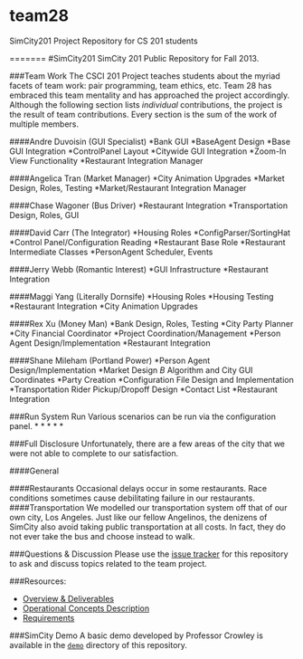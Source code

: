 team28
======

SimCity201 Project Repository for CS 201 students

=======
#SimCity201
SimCity 201 Public Repository for Fall 2013.

###Team Work
The CSCI 201 Project teaches students about the myriad facets of team work: pair programming, team ethics, etc. Team 28 has embraced this team 
mentality and has approached the project accordingly. Although the following section lists _individual_ contributions, the project is the result of team contributions. Every section is the sum of the work of multiple members.

####Andre Duvoisin	(GUI Specialist)
*Bank GUI
*BaseAgent Design
*Base GUI Integration
*ControlPanel Layout
*Citywide GUI Integration
*Zoom-In View Functionality
*Restaurant Integration Manager

####Angelica Tran	(Market Manager)
*City Animation Upgrades
*Market Design, Roles, Testing
*Market/Restaurant Integration Manager
  
####Chase Wagoner	(Bus Driver)
*Restaurant Integration
*Transportation Design, Roles, GUI

####David Carr		(The Integrator)
*Housing Roles
*ConfigParser/SortingHat
*Control Panel/Configuration Reading
*Restaurant Base Role
*Restaurant Intermediate Classes
*PersonAgent Scheduler, Events

####Jerry Webb		(Romantic Interest)
*GUI Infrastructure
*Restaurant Integration

####Maggi Yang		(Literally Dornsife)
*Housing Roles
*Housing Testing
*Restaurant Integration
*City Animation Upgrades 

####Rex Xu			(Money Man)
*Bank Design, Roles, Testing
*City Party Planner
*City Financial Coordinator
*Project Coordination/Management
*Person Agent Design/Implementation
*Restaurant Integration

####Shane Mileham	(Portland Power)
*Person Agent Design/Implementation
*Market Design
*B* Algorithm and City GUI Coordinates
*Party Creation
*Configuration File Design and Implementation
*Transportation Rider Pickup/Dropoff Design
*Contact List
*Restaurant Integration


###Run System Run
Various scenarios can be run via the configuration panel.
*
*
*
*
*

###Full Disclosure
Unfortunately, there are a few areas of the city that we were not able to complete to our satisfaction.

####General

####Restaurants
Occasional delays occur in some restaurants. Race conditions sometimes cause debilitating failure in our restaurants.
####Transportation
We modelled our transportation system off that of our own city, Los Angeles. Just like our fellow Angelinos, the denizens of SimCity also avoid taking public transportation at all costs. In fact, they do not ever take the bus and choose instead to walk.

###Questions & Discussion
Please use the [issue tracker](https://github.com/usc-csci201-fall2013/simcity201/issues) for this repository to ask and discuss topics related to the team project.

###Resources:
  * [Overview & Deliverables](http://www-scf.usc.edu/~csci201/team/)
  * [Operational Concepts Description](http://www-scf.usc.edu/~csci201/team/operational-concepts-description.html)
  * [Requirements](http://www-scf.usc.edu/~csci201/team/simcity201.html)
  

###SimCity Demo
A basic demo developed by Professor Crowley is available in the [`demo`](https://github.com/usc-csci201-fall2013/simcity201/tree/master/demo) directory of this repository.